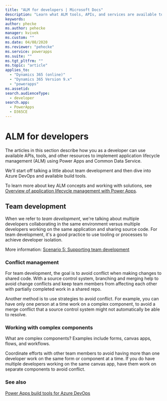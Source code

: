 ```yaml
---
title: "ALM for developers | Microsoft Docs"
description: "Learn what ALM tools, APIs, and services are available to developers when creating and publishing solutions for Common Data Service."
keywords: 
author: phecke
ms.author: pehecke
manager: kvivek
ms.custom: ""
ms.date: 04/08/2020
ms.reviewer: "pehecke"
ms.service: powerapps
ms.suite: ""
ms.tgt_pltfrm: ""
ms.topic: "article"
applies_to: 
  - "Dynamics 365 (online)"
  - "Dynamics 365 Version 9.x"
  - "powerapps"
ms.assetid: 
search.audienceType: 
  - developer
search.app: 
  - PowerApps
  - D365CE
---
```


# ALM for developers

The articles in this section describe how you as a developer can use<!--Writing Style Guide.--> available APIs, tools, and other resources to implement application lifecycle management (ALM) using Power Apps and Common Data Service.

We'll start off talking a little about team development and then dive into Azure DevOps and available build tools.

To learn more about key ALM concepts and working with solutions, see [Overview of application lifecycle management with Power Apps](overview-alm.md).

## Team development

When we refer to *team development*, we're talking about multiple developers
collaborating in the same environment versus multiple developers working on the
same application and sharing source code. For team development, it's a good practice to use tooling or processes to achieve developer isolation.<!--Suggested. -->

More information: [Scenario 5: Supporting team development](team-development-alm.md)

### Conflict management

For team development, the goal is to avoid conflict when making changes to
shared code. With a source control system, branching and merging help to
avoid change conflicts and keep team members from affecting each other with partially completed
work in a shared repo.<!--Suggested, to cut down on the number of gerunds.-->

Another method is to use strategies to avoid conflict. For example, you can have only one person
at a time work on a complex component, to avoid a merge conflict that a
source control system might not automatically be able to resolve.

### Working with complex components

What are complex components? Examples include forms,
canvas apps, flows, and workflows.

Coordinate efforts with other team members to avoid having more than one developer
work on the same form or component at a time. If you do have multiple
developers working on the same canvas app, have them work on separate components
to avoid conflict.

### See also

[Power Apps build tools for Azure DevOps](devops-build-tools.md)

<!--note from editor: I notice that the articles that follow this one in the TOC all have "See also" headings followed by "Next topic," followed by a single link to the next topic in TOC order. I think the combination of "See also" and "Next topic" doesn't work, and actually for these topics, I think it would be good to provide the full list of related articles. So for these articles, I've added a block of links to these topics (minus the current one), for you to use if you'd like.-->

<!--
### See also

[Use Power Apps build tools with Azure DevOps](devops-build-tools.md)  
[Power Apps component framework](component-framework.md)  
[Plug-ins](plugin-component.md)  
[Web resources](web-resource-component.md)  
[Configuration Migration and Package Deployer tools](configure-and-deploy-tools.md)  
[Solution Packager tool](solution-packager-tool.md)  
[Online Management API (REST) to manage environments](online-management-api.md)  
[Work with solutions using the APIs](solution-api.md)  
-->